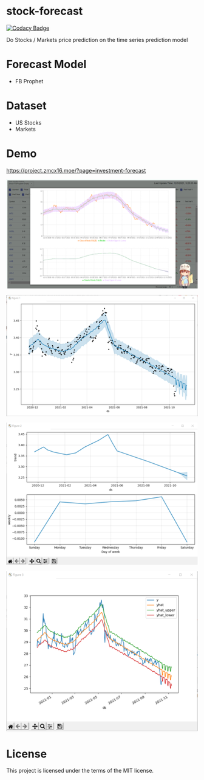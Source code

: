 # stock-forecast

[![Codacy Badge](https://api.codacy.com/project/badge/Grade/b5b6c1dfe9114714b0f5dbb268eaba4c)](https://app.codacy.com/gh/zmcx16/stock-forecast?utm_source=github.com&utm_medium=referral&utm_content=zmcx16/stock-forecast&utm_campaign=Badge_Grade_Settings)

Do Stocks / Markets price prediction on the time series prediction model

# Forecast Model
* FB Prophet

# Dataset
* US Stocks
* Markets

# Demo
https://project.zmcx16.moe/?page=investment-forecast

![image](https://github.com/zmcx16/stock-forecast/blob/master/demo/website.png)

![image](https://github.com/zmcx16/stock-forecast/blob/master/demo/demo1.png)

![image](https://github.com/zmcx16/stock-forecast/blob/master/demo/demo2.png)

![image](https://github.com/zmcx16/stock-forecast/blob/master/demo/demo3.png)

# License
This project is licensed under the terms of the MIT license.
